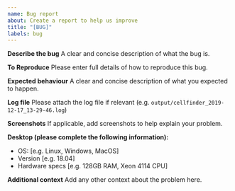 ```yaml
---
name: Bug report
about: Create a report to help us improve
title: "[BUG]"
labels: bug
---
```


**Describe the bug**
A clear and concise description of what the bug is.

**To Reproduce**
Please enter full details of how to reproduce this bug.

**Expected behaviour**
A clear and concise description of what you expected to happen.

**Log file**
Please attach the log file if relevant (e.g. `output/cellfinder_2019-12-17_13-29-46.log`)

**Screenshots**
If applicable, add screenshots to help explain your problem.

**Desktop (please complete the following information):**

- OS: [e.g. Linux, Windows, MacOS]
- Version [e.g. 18.04]
- Hardware specs [e.g. 128GB RAM, Xeon 4114 CPU]

**Additional context**
Add any other context about the problem here.
